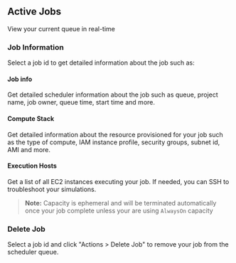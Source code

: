 ## Active Jobs

View your current queue in real-time

### Job Information

Select a job id to get detailed information about the job such as:

#### Job info

Get detailed scheduler information about the job such as queue, project name, job owner, queue time, start time and more.

#### Compute Stack

Get detailed information about the resource provisioned for your job such as the type of compute, IAM instance profile, security groups, subnet id, AMI and more.

#### Execution Hosts

Get a list of all EC2 instances executing your job. If needed, you can SSH to troubleshoot your simulations.

> **Note:** Capacity is ephemeral and will be terminated automatically once your job complete unless your are using `AlwaysOn` capacity

### Delete Job

Select a job id and click "Actions > Delete Job" to remove your job from the scheduler queue.
